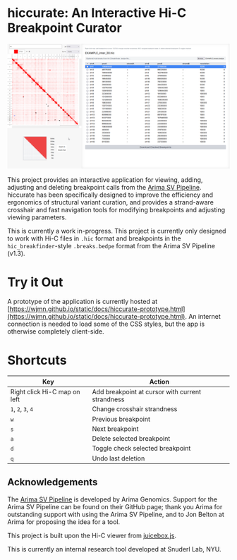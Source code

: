 # hiccurate: An Interactive Hi-C Breakpoint Curator

![hiccurate](./images/hiccurate.gif)

This project provides an interactive application for viewing, adding, adjusting and deleting breakpoint calls from the [Arima SV Pipeline](https://github.com/ArimaGenomics/Arima-SV-Pipeline). hiccurate has been specifically designed to improve the efficiency and ergonomics of structural variant curation, and provides a strand-aware crosshair and fast navigation tools for modifying breakpoints and adjusting viewing parameters. 

This is currently a work in-progress. This project is currently only designed to work with Hi-C files in `.hic` format and breakpoints in the `hic_breakfinder`-style `.breaks.bedpe` format from the Arima SV Pipeline (v1.3). 

# Try it Out

A prototype of the application is currently hosted at [https://wjmn.github.io/static/docs/hiccurate-prototype.html](https://wjmn.github.io/static/docs/hiccurate-prototype.html). An internet connection is needed to load some of the CSS styles, but the app is otherwise completely client-side.

# Shortcuts 

| Key | Action | 
|-----|--------|
| Right click Hi-C map on left | Add breakpoint at cursor with current strandness |
| `1`, `2`, `3`, `4` |  Change crosshair strandness |
| `w` | Previous breakpoint | 
| `s` | Next breakpoint |
| `a` | Delete selected breakpoint |
| `d` | Toggle check selected breakpoint |
| `q` | Undo last deletion |

## Acknowledgements

The [Arima SV Pipeline](https://github.com/ArimaGenomics/Arima-SV-Pipeline) is developed by Arima Genomics. Support for the Arima SV Pipeline can be found on their GitHub page; thank you Arima for outstanding support with using the Arima SV Pipeline, and to Jon Belton at Arima for proposing the idea for a tool. 

This project is built upon the Hi-C viewer from [juicebox.js](https://github.com/igvteam/juicebox.js). 

This is currently an internal research tool developed at Snuderl Lab, NYU. 